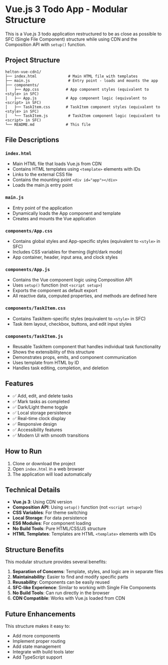# Vue.js 3 Todo App - Modular Structure

This is a Vue.js 3 todo application restructured to be as close as possible to SFC (Single File Component) structure while using CDN and the Composition API with `setup()` function.

## Project Structure

```
helton-vue-cdn1/
├── index.html              # Main HTML file with templates
├── main.js                 # Entry point - loads and mounts the app
├── components/
│   ├── App.css            # App component styles (equivalent to <style> in SFC)
│   ├── App.js             # App component logic (equivalent to <script> in SFC)
│   ├── TaskItem.css       # TaskItem component styles (equivalent to <style> in SFC)
│   └── TaskItem.js         # TaskItem component logic (equivalent to <script> in SFC)
└── README.md              # This file
```

## File Descriptions

### `index.html`
- Main HTML file that loads Vue.js from CDN
- Contains HTML templates using `<template>` elements with IDs
- Links to the external CSS file
- Contains the mounting point `<div id="app"></div>`
- Loads the main.js entry point

### `main.js`
- Entry point of the application
- Dynamically loads the App component and template
- Creates and mounts the Vue application



### `components/App.css`
- Contains global styles and App-specific styles (equivalent to `<style>` in SFC)
- Includes CSS variables for theming (light/dark mode)
- App container, header, input area, and clock styles

### `components/App.js`
- Contains the Vue component logic using Composition API
- Uses `setup()` function (not `<script setup>`)
- Exports the component as default export
- All reactive data, computed properties, and methods are defined here

### `components/TaskItem.css`
- Contains TaskItem-specific styles (equivalent to `<style>` in SFC)
- Task item layout, checkbox, buttons, and edit input styles

### `components/TaskItem.js`
- Reusable TaskItem component that handles individual task functionality
- Shows the extensibility of this structure
- Demonstrates props, emits, and component communication
- Uses template from HTML by ID
- Handles task editing, completion, and deletion

## Features

- ✅ Add, edit, and delete tasks
- ✅ Mark tasks as completed
- ✅ Dark/Light theme toggle
- ✅ Local storage persistence
- ✅ Real-time clock display
- ✅ Responsive design
- ✅ Accessibility features
- ✅ Modern UI with smooth transitions

## How to Run

1. Clone or download the project
2. Open `index.html` in a web browser
3. The application will load automatically

## Technical Details

- **Vue.js 3**: Using CDN version
- **Composition API**: Using `setup()` function (not `<script setup>`)
- **CSS Variables**: For theme switching
- **Local Storage**: For data persistence
- **ES6 Modules**: For component loading
- **No Build Tools**: Pure HTML/CSS/JS structure
- **HTML Templates**: Templates are HTML `<template>` elements with IDs

## Structure Benefits

This modular structure provides several benefits:

1. **Separation of Concerns**: Template, styles, and logic are in separate files
2. **Maintainability**: Easier to find and modify specific parts
3. **Reusability**: Components can be easily reused
4. **SFC-like Experience**: Similar to working with Single File Components
5. **No Build Tools**: Can run directly in the browser
6. **CDN Compatible**: Works with Vue.js loaded from CDN

## Future Enhancements

This structure makes it easy to:
- Add more components
- Implement proper routing
- Add state management
- Integrate with build tools later
- Add TypeScript support 
